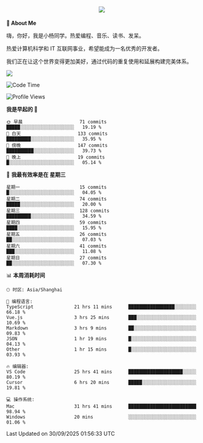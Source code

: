 
<h1 align="center">
	<a href="https://anify.cn/">
		<img src="https://readme-typing-svg.herokuapp.com/?lines=小🐑同学祝您今天愉快!;无期并非终点,而是重新定义起点的契机!&center=true&size=27&width=495">
	</a>
</h1>


**🤺 About Me**

嗨，你好，我是小杨同学。热爱编程、音乐、读书、发呆。

热爱计算机科学和 IT 互联网事业，希望能成为一名优秀的开发者。

我们正在让这个世界变得更加美好，通过代码的重复使用和延展构建完美体系。

<!-- https://github.com/anuraghazra/github-readme-stats -->
<img align="center" src="https://github-readme-stats.vercel.app/api/wakatime?username=wuqi&theme=transparent&hide_border=true&layout=compact&langs_count=220" />


<!--START_SECTION:waka-->
![Code Time](http://img.shields.io/badge/Code%20Time-4%2C325%20hrs%2013%20mins-blue)

![Profile Views](http://img.shields.io/badge/%E4%B8%AA%E4%BA%BA%E8%B5%84%E6%96%99%E8%A7%82%E7%9C%8B%E6%AC%A1%E6%95%B0-1-blue)

**我是早起的 🐤** 

```text
🌞 早晨                     71 commits          █████░░░░░░░░░░░░░░░░░░░░   19.19 % 
🌆 白天                     133 commits         █████████░░░░░░░░░░░░░░░░   35.95 % 
🌃 傍晚                     147 commits         ██████████░░░░░░░░░░░░░░░   39.73 % 
🌙 晚上                     19 commits          █░░░░░░░░░░░░░░░░░░░░░░░░   05.14 % 
```
📅 **我最有效率是在 星期三** 

```text
星期一                      15 commits          █░░░░░░░░░░░░░░░░░░░░░░░░   04.05 % 
星期二                      74 commits          █████░░░░░░░░░░░░░░░░░░░░   20.00 % 
星期三                      128 commits         █████████░░░░░░░░░░░░░░░░   34.59 % 
星期四                      59 commits          ████░░░░░░░░░░░░░░░░░░░░░   15.95 % 
星期五                      26 commits          ██░░░░░░░░░░░░░░░░░░░░░░░   07.03 % 
星期六                      41 commits          ███░░░░░░░░░░░░░░░░░░░░░░   11.08 % 
星期日                      27 commits          ██░░░░░░░░░░░░░░░░░░░░░░░   07.30 % 
```


📊 **本周消耗时间** 

```text
🕑︎ 时区: Asia/Shanghai

💬 编程语言: 
TypeScript               21 hrs 11 mins      █████████████████░░░░░░░░   66.18 % 
Vue.js                   3 hrs 25 mins       ███░░░░░░░░░░░░░░░░░░░░░░   10.69 % 
Markdown                 3 hrs 9 mins        ██░░░░░░░░░░░░░░░░░░░░░░░   09.83 % 
JSON                     1 hr 19 mins        █░░░░░░░░░░░░░░░░░░░░░░░░   04.13 % 
Other                    1 hr 15 mins        █░░░░░░░░░░░░░░░░░░░░░░░░   03.93 % 

🔥 编辑器: 
VS Code                  25 hrs 41 mins      ████████████████████░░░░░   80.19 % 
Cursor                   6 hrs 20 mins       █████░░░░░░░░░░░░░░░░░░░░   19.81 % 

💻 操作系统: 
Mac                      31 hrs 41 mins      █████████████████████████   98.94 % 
Windows                  20 mins             ░░░░░░░░░░░░░░░░░░░░░░░░░   01.06 % 
```


 Last Updated on 30/09/2025 01:56:33 UTC
<!--END_SECTION:waka-->



<!--
**wuqi-y/wuqi-y** is a ✨ _special_ ✨ repository because its `README.md` (this file) appears on your GitHub profile.

Here are some ideas to get you started:

- 🔭 I’m currently working on ...
- 🌱 I’m currently learning ...
- 👯 I’m looking to collaborate on ...
- 🤔 I’m looking for help with ...
- 💬 Ask me about ...
- 📫 How to reach me: ...
- 😄 Pronouns: ...
- ⚡ Fun fact: ...
-->

